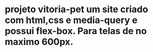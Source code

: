 # projeto vitoria-pet um site criado com html,css e media-query e possui flex-box. Para telas de no maximo 600px.
